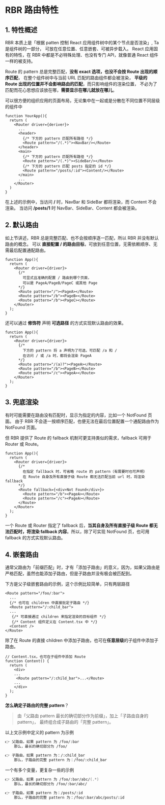 # RBR 路由特性

## 1. 特性概述

RBR 本质上是「根据 patten 控制 React 应用组件树中的某个节点是否渲染」, Ta 是组件树的一部分，
可放在任意位置、任意嵌套、可被异步载入。
React 应用固有的特性，在 RBR 中都是不必特殊处理、也没有专门 API，就像普通 React 组件一样的被支持。

Route 的 pattern 总是完整匹配，**没有 exact 选项，也没不会按 Route 出现的顺序匹配**，
在整个组件树中与当前 URL 匹配的路由组件都会被渲染，
**平级的 Route 出现的位置并不会影响路由的匹配**，而只影响组件的渲染位置，
不必为了匹配而花心思想应该放在哪，**需要显示在哪儿就放在哪儿**。

可以很方便的组织应用的页面布局，无论集中在一起或是分散在不同位置不同层级的组件中

```tsx
function YourApp(){
  return (
    <Router driver={deriver}>
      ...
      <header>
        {/* 下方的 pattern 匹配所有路径 */}
        <Route pattern="/(.*)"><NavBar/></Route>
      </header>
      <main>
        {/* 下方的 pattern 匹配所有路径 */}
        <Route pattern="/(.*)"><SideBar/></Route>
        {/* 下方的 pattern 匹配 posts 指定的 id */}
        <Route pattern="/posts/:id"><Content/></Route>
      </main>
      ...
    </Router>
  )
}
```

在上述的示例中，当访问 **/** 时，NavBar 和 SideBar 都将渲染，而 Content 不会渲染。
当访问 **/posts/1** 时 NavBar、SideBar、Content 都会被渲染。

## 2. 默认路由

如上节讲述，RBR 总是完整匹配、也不会按顺序逐一匹配，所以 RBR 并没有默认路由的概念。
可以 **直接配置 / 的路由目标**，可放到任意位置，无需依赖顺序、无需最后配置通配路由。

```tsx
function App(){
  return (
    <Router driver={driver}>
      {/* 
        可显式且准确的配置 / 路由到哪个页面，
        可以是 PageA/PageB/PageC 或其他 Page
      */}
      <Route pattern="/"><PageA></Route>
      <Route pattern="/b"><PageB></Route>
      <Route pattern="/b"><PageC></Route>
    </Router>
  );
}
```

还可以通过 **修饰符** 声明 **可选路径** 的方式实现默认路由的效果。

```tsx
function App(){
  return (
    <Router driver={driver}>
      {/* 
        下方的 pattern 将 a 声明为了可选，可匹配 /a 和 /
        在访问 / 或 /a 时，都将会渲染 PageA 
      */}
      <Route pattern="/(a)?"><PageA></Route>
      <Route pattern="/b"><PageB></Route>
      <Route pattern="/c"><PageA></Route>
    </Router>
  );
}
```

## 3. 兜底渲染

有时可能需要在路由没有匹配时，显示为指定的内容，比如一个 NotFound 页面。
由于 RBR 不会逐一按顺序匹配，也便无法在最后位置配置一个通配路由作为 NotFound 页面。

但 RBR 提供了 Route 的 fallback 机制可更支持类似的需求，fallback 可用于 Router 或 Route。

```tsx
function App(){
  return (
    <Router driver={driver}>
      {/* 
        在指定 fallback 时，可省略 route 的 pattern（有需要时也可声明）
        在 Route 自身及所有直接子级 Route 都无法匹配当前 url 时，将渲染 fallback
      */}
      <Route fallback={<div>Not Found</div>}>
        <Route pattern="/b"><PageA></Route>
        <Route pattern="/c"><PageA></Route>
      </Route>
    </Router>
  );
}

```

一个 Route 或 Router 指定了 fallback 后，**当其自身及所有直接子级 Route 都无法匹配时，将渲染 fallback 内容**。所以，除了可实现 NotFound 页，也可用 fallback 的方式实现默认路由。

## 4. 嵌套路由

通常父路由为「前缀匹配」时，才有「添加子路由」的意义，因为，如果父路由是严格匹配，虽然也能添加子路由，但是子路由并没有极会被匹配到。

下方是父子级嵌套路由的示例，这个示例比较简单，只有两层路径

```tsx
<Route pattern="/foo/:bar">
  ...
  {/* 也可在 children 中直接批定子路由 */}
  <Route pattern="/:child_bar">
  ...
   {/* 可直接通过 children 来指定渲染的目标组件 */}
   {/* Content 组件定义在 Content.tsx 中 */}
  <Content />  
</Route>
```

除了在 Route 的直接 children 中添加子路由，也可在**任意层级**的子组件中添加子路由。

```tsx
// Content.tsx，也可在子组件中添加 Route
function Content() {
  return (
    <div>
    ...
     <Route pattern="/:child_bar">...</Route>
    ...
    </div>
  );
}
```

**怎么确定子路由的完整 pattern**？

> 由「父路由 pattern 最长的确切部分作为前缀」，加上「子路由自身的 pattern」， 最终组合成子路由的「完整 pattern」。

以上文示例中定义的 pattern 为示例

```zsh
👉 父路由，如果 pattern 为 /foo/:bar
    那么，最长的确切部分为 /foo/

👉 子路由，如果 pattern 为：/:child_bar
    那么，子路由的完整 pattern 为：/foo/:child_bar
```

一个有多个变量，更复杂一些的示例

```zsh
👉 父路由，如果 pattern 为 /foo/:bar/abc/(.*)
    那么，最长的确切部分为 /foo/:bar/abc/

👉 子路由，如果 pattern 为：/posts/:id
    那么，子路由的完整 pattern 为：/foo/:bar/abc/posts/:id
```

